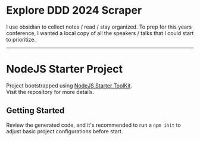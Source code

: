 # Explore DDD 2024 Scraper

I use obsidian to collect notes / read / stay organized.
To prep for this years conference, I wanted a local copy of all the speakers / talks that I could start to prioritize.

---

# NodeJS Starter Project

Project bootstrapped using [NodeJS Starter ToolKit](https://github.com/vitorsalgado/create-nodejs-ts).  
Visit the repository for more details.

## Getting Started

Review the generated code, and it's recommended to run a `npm init` to adjust basic project configurations before start.
